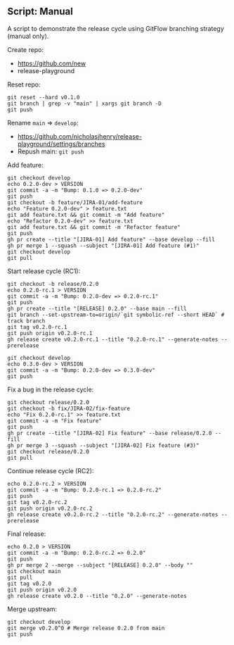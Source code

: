 ## Script: Manual

A script to demonstrate the release cycle using GitFlow branching strategy (manual only).

Create repo:
  * https://github.com/new
  * release-playground

Reset repo:

```
git reset --hard v0.1.0
git branch | grep -v "main" | xargs git branch -D
git push
```

Rename `main` => `develop`:
  * https://github.com/nicholasjhenry/release-playground/settings/branches
  * Repush main: `git push`

Add feature:

```
git checkout develop
echo 0.2.0-dev > VERSION
git commit -a -m "Bump: 0.1.0 => 0.2.0-dev"
git push
git checkout -b feature/JIRA-01/add-feature
echo "Feature 0.2.0-dev" > feature.txt
git add feature.txt && git commit -m "Add feature"
echo "Refactor 0.2.0-dev" >> feature.txt
git add feature.txt && git commit -m "Refactor feature"
git push
gh pr create --title "[JIRA-01] Add feature" --base develop --fill
gh pr merge 1 --squash --subject "[JIRA-01] Add feature (#1)"
git checkout develop
git pull
```

Start release cycle (RC1):

```
git checkout -b release/0.2.0
echo 0.2.0-rc.1 > VERSION
git commit -a -m "Bump: 0.2.0-dev => 0.2.0-rc.1"
git push
gh pr create --title "[RELEASE] 0.2.0" --base main --fill
git branch --set-upstream-to=origin/`git symbolic-ref --short HEAD` # track branch
git tag v0.2.0-rc.1
git push origin v0.2.0-rc.1
gh release create v0.2.0-rc.1 --title "0.2.0-rc.1" --generate-notes --prerelease

git checkout develop
echo 0.3.0-dev > VERSION
git commit -a -m "Bump: 0.2.0-dev => 0.3.0-dev"
git push
```

Fix a bug in the release cycle:

```
git checkout release/0.2.0
git checkout -b fix/JIRA-02/fix-feature
echo "Fix 0.2.0-rc.1" >> feature.txt
git commit -a -m "Fix feature"
git push
gh pr create --title "[JIRA-02] Fix feature" --base release/0.2.0 --fill
gh pr merge 3 --squash --subject "[JIRA-02] Fix feature (#3)"
git checkout release/0.2.0
git pull
```

Continue release cycle (RC2):

```
echo 0.2.0-rc.2 > VERSION
git commit -a -m "Bump: 0.2.0-rc.1 => 0.2.0-rc.2"
git push
git tag v0.2.0-rc.2
git push origin v0.2.0-rc.2
gh release create v0.2.0-rc.2 --title "0.2.0-rc.2" --generate-notes --prerelease
```

Final release:

```
echo 0.2.0 > VERSION
git commit -a -m "Bump: 0.2.0-rc.2 => 0.2.0"
git push
gh pr merge 2 --merge --subject "[RELEASE] 0.2.0" --body ""
git checkout main
git pull
git tag v0.2.0
git push origin v0.2.0
gh release create v0.2.0 --title "0.2.0" --generate-notes
```

Merge upstream:

```
git checkout develop
git merge v0.2.0^0 # Merge release 0.2.0 from main
git push
```


